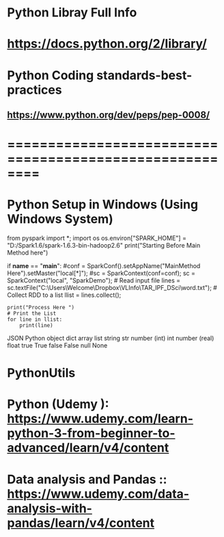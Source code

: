 # Python Libray Full Info 

# https://docs.python.org/2/library/


# Python Coding standards-best-practices

## https://www.python.org/dev/peps/pep-0008/

# ========================================================

# Python Setup in Windows (Using Windows System)
from pyspark import *;
import os
os.environ["SPARK_HOME"] = "D:/Spark1.6/spark-1.6.3-bin-hadoop2.6"
print("Starting Before Main Method here")

if __name__ == "__main__":
    #conf = SparkConf().setAppName("MainMethod Here").setMaster("local[*]");
    #sc = SparkContext(conf=conf);
    sc = SparkContext("local", "SparkDemo");
    # Read input file
    lines = sc.textFile("C:\Users\Welcome\Dropbox\VLInfo\TAR_IPF_DSci\\word.txt");
    # Collect RDD to a list
    llist = lines.collect();

    print("Process Here ")
    # Print the List
    for line in llist:
        print(line)

JSON	Python
object	dict
array	list
string	str
number (int)	int
number (real)	float
true	True
false	False
null	None

# PythonUtils

# Python (Udemy ): https://www.udemy.com/learn-python-3-from-beginner-to-advanced/learn/v4/content

# Data analysis and Pandas :: https://www.udemy.com/data-analysis-with-pandas/learn/v4/content

